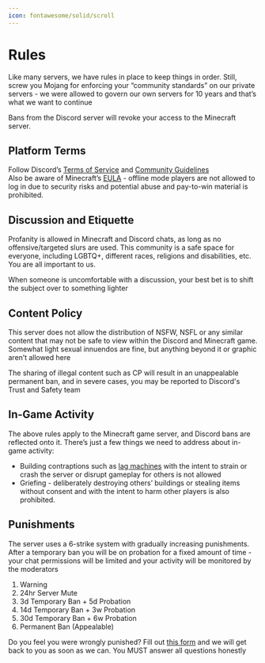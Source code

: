 ```yaml
---
icon: fontawesome/solid/scroll
---
```

# Rules
Like many servers, we have rules in place to keep things in order. Still, screw you Mojang for enforcing your “community standards” on our private servers - we were allowed to govern our own servers for 10 years and that’s what we want to continue

Bans from the Discord server will revoke your access to the Minecraft server.

## Platform Terms
Follow Discord’s [Terms of Service](https://dis.gd/tos) and [Community Guidelines](https://discord.com/guidelines)  
Also be aware of Minecraft’s [EULA](https://www.minecraft.net/en-us/eula) - offline mode players are not allowed to log in due to security risks and potential abuse and pay-to-win material is prohibited.

## Discussion and Etiquette
Profanity is allowed in Minecraft and Discord chats, as long as no offensive/targeted slurs are used. This community is a safe space for everyone, including LGBTQ+, different races, religions and disabilities, etc. You are all important to us.

When someone is uncomfortable with a discussion, your best bet is to shift the subject over to something lighter

## Content Policy
This server does not allow the distribution of NSFW, NSFL or any similar content that may not be safe to view within the Discord and Minecraft game. Somewhat light sexual innuendos are fine, but anything beyond it or graphic aren’t allowed here

The sharing of illegal content such as CP will result in an unappealable permanent ban, and in severe cases, you may be reported to Discord's Trust and Safety team

## In-Game Activity
The above rules apply to the Minecraft game server, and Discord bans are reflected onto it. There’s just a few things we need to address about in-game activity:

- Building contraptions such as [lag machines](https://2b2t.miraheze.org/wiki/Lag_machine) with the intent to strain or crash the server or disrupt gameplay for others is not allowed
- Griefing - deliberately destroying others’ buildings or stealing items without consent and with the intent to harm other players is also prohibited.


## Punishments

The server uses a 6-strike system with gradually increasing punishments. After a temporary ban you will be on probation for a fixed amount of time - your chat permissions will be limited and your activity will be monitored by the moderators

1. Warning
2. 24hr Server Mute
3. 3d Temporary Ban + 5d Probation
4. 14d Temporary Ban + 3w Probation
5. 30d Temporary Ban + 6w Probation
6. Permanent Ban (Appealable)

Do you feel you were wrongly punished? Fill out [this form](https://forms.gle/9UeMJbM3b8YDUU4C7) and we will get back to you as soon as we can. You MUST answer all questions honestly